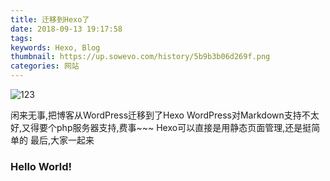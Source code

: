 ```yaml
---
title: 迁移到Hexo了
date: 2018-09-13 19:17:58
tags:
keywords: Hexo, Blog
thumbnail: https://up.sowevo.com/history/5b9b3b06d269f.png
categories: 网站
---
```

![123](https://up.sowevo.com/history/5b9b3b06d269f.png)

闲来无事,把博客从WordPress迁移到了Hexo
WordPress对Markdown支持不太好,又得要个php服务器支持,费事\~\~\~
Hexo可以直接是用静态页面管理,还是挺简单的
最后,大家一起来

### Hello World!

